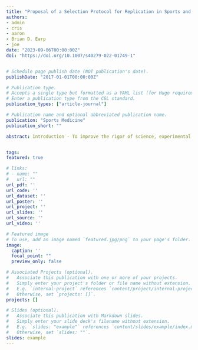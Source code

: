 ```yaml
---
title: "Proposal of a Selection Protocol for Replication in Sports and Exercise Science"
authors:
- admin
- cris
- aaron
- Brian D. Earp
- joe
date: "2023-09-06T00:00:00Z"
doi: "https://doi.org/10.1007/s40279-022-01749-1"


# Schedule page publish date (NOT publication's date).
publishDate: "2017-01-01T00:00:00Z"

# Publication type.
# Accepts a single type but formatted as a YAML list (for Hugo requirements).
# Enter a publication type from the CSL standard.
publication_types: ["article-journal"]

# Publication name and optional abbreviated publication name.
publication: "Sports Medicine"
publication_short: ""

abstract: Introduction - To improve the rigor of science, experimental evidence for scientific claims ideally needs to be replicated repeatedly with sufficiently similar procedures to increase the collective confidence in the veracity of those claims. Large replication projects in psychology, cancer biology and social science have evaluated the replicability of their fields but no collaborative effort has been undertaken in sports and exercise science. We propose to undertake such an effort here. As this is the first large replication project in this field, there is no agreed-upon protocol for selecting studies to replicate. Criticism of the previous selection protocols include claims they were non-randomized and non-representative, and alleged to be biased. Any selection protocol in sports and exercise science must be unbiased and representative to provide an accurate estimate of replicability of the field. The aim of this document is to produce a protocol for selecting studies to replicate for inclusion in a large replication project in sports and exercise science. Methods - The proposed selection protocol uses multiple inclusion and exclusion criteria for replication study selection, including the year of publication and citation rankings, research disciplines, study types, the research question and key dependent variable, study methods and feasibility. Studies selected for replication will be stratified into pools based on instrumentation and expertise required and will then be allocated to volunteer laboratories for replication. Replication outcomes will be assessed using a multiple inferential strategy and descriptive information will be reported regarding the final number of included and excluded studies, and original author contact.


tags:
featured: true

# links:
# - name: ""
#   url: ""
url_pdf: ''
url_code: ''
url_dataset: ''
url_poster: ''
url_project: ''
url_slides: ''
url_source: ''
url_video: ''

# Featured image
# To use, add an image named `featured.jpg/png` to your page's folder. 
image:
  caption: ''
  focal_point: ""
  preview_only: false

# Associated Projects (optional).
#   Associate this publication with one or more of your projects.
#   Simply enter your project's folder or file name without extension.
#   E.g. `internal-project` references `content/project/internal-project/index.md`.
#   Otherwise, set `projects: []`.
projects: []

# Slides (optional).
#   Associate this publication with Markdown slides.
#   Simply enter your slide deck's filename without extension.
#   E.g. `slides: "example"` references `content/slides/example/index.md`.
#   Otherwise, set `slides: ""`.
slides: example
---
```

